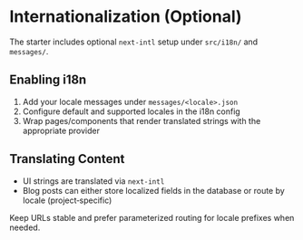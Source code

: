 # Internationalization (Optional)

The starter includes optional `next-intl` setup under `src/i18n/` and `messages/`.

## Enabling i18n

1. Add your locale messages under `messages/<locale>.json`
2. Configure default and supported locales in the i18n config
3. Wrap pages/components that render translated strings with the appropriate provider

## Translating Content

- UI strings are translated via `next-intl`
- Blog posts can either store localized fields in the database or route by locale (project‑specific)

Keep URLs stable and prefer parameterized routing for locale prefixes when needed.
